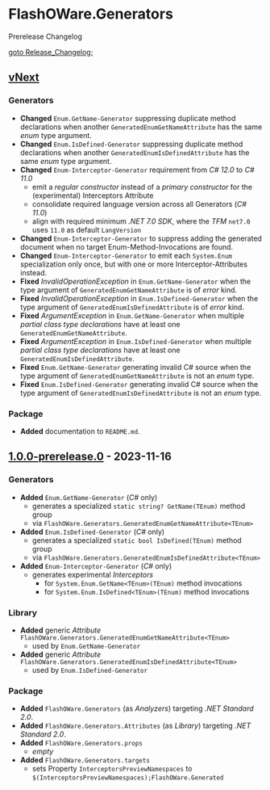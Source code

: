 # FlashOWare.Generators
Prerelease Changelog

[goto Release_Changelog;](./CHANGELOG.md)

## [vNext]
### Generators
- **Changed** `Enum.GetName-Generator` suppressing duplicate method declarations when another `GeneratedEnumGetNameAttribute` has the same _enum_ type argument.
- **Changed** `Enum.IsDefined-Generator` suppressing duplicate method declarations when another `GeneratedEnumIsDefinedAttribute` has the same _enum_ type argument.
- **Changed** `Enum-Interceptor-Generator` requirement from _C# 12.0_ to _C# 11.0_
  - emit a _regular constructor_ instead of a _primary constructor_ for the (experimental) Interceptors Attribute
  - consolidate required language version across all Generators (_C# 11.0_)
  - align with required minimum _.NET 7.0 SDK_, where the _TFM_ `net7.0` uses `11.0` as default `LangVersion`
- **Changed** `Enum-Interceptor-Generator` to suppress adding the generated document when no target Enum-Method-Invocations are found.
- **Changed** `Enum-Interceptor-Generator` to emit each `System.Enum` specialization only once, but with one or more Interceptor-Attributes instead.
- **Fixed** _InvalidOperationException_ in `Enum.GetName-Generator` when the type argument of `GeneratedEnumGetNameAttribute` is of _error_ kind.
- **Fixed** _InvalidOperationException_ in `Enum.IsDefined-Generator` when the type argument of `GeneratedEnumIsDefinedAttribute` is of _error_ kind.
- **Fixed** _ArgumentException_ in `Enum.GetName-Generator` when multiple _partial class type declarations_ have at least one `GeneratedEnumGetNameAttribute`.
- **Fixed** _ArgumentException_ in `Enum.IsDefined-Generator` when multiple _partial class type declarations_ have at least one `GeneratedEnumIsDefinedAttribute`.
- **Fixed** `Enum.GetName-Generator` generating invalid C# source when the type argument of `GeneratedEnumGetNameAttribute` is not an _enum_ type.
- **Fixed** `Enum.IsDefined-Generator` generating invalid C# source when the type argument of `GeneratedEnumIsDefinedAttribute` is not an _enum_ type.

### Package
- **Added** documentation to `README.md`.

## [1.0.0-prerelease.0] - 2023-11-16
### Generators
- **Added** `Enum.GetName-Generator` (_C#_ only)
  - generates a specialized `static string? GetName(TEnum)` method group
  - via `FlashOWare.Generators.GeneratedEnumGetNameAttribute<TEnum>`
- **Added** `Enum.IsDefined-Generator` (_C#_ only)
  - generates a specialized `static bool IsDefined(TEnum)` method group
  - via `FlashOWare.Generators.GeneratedEnumIsDefinedAttribute<TEnum>`
- **Added** `Enum-Interceptor-Generator` (_C#_ only)
  - generates experimental _Interceptors_
    - for `System.Enum.GetName<TEnum>(TEnum)` method invocations
    - for `System.Enum.IsDefined<TEnum>(TEnum)` method invocations

### Library
- **Added** generic _Attribute_ `FlashOWare.Generators.GeneratedEnumGetNameAttribute<TEnum>`
  - used by `Enum.GetName-Generator`
- **Added** generic _Attribute_ `FlashOWare.Generators.GeneratedEnumIsDefinedAttribute<TEnum>`
  - used by `Enum.IsDefined-Generator`

### Package
- **Added** `FlashOWare.Generators` (as _Analyzers_) targeting _.NET Standard 2.0_.
- **Added** `FlashOWare.Generators.Attributes` (as _Library_) targeting _.NET Standard 2.0_.
- **Added** `FlashOWare.Generators.props`
  - _empty_
- **Added** `FlashOWare.Generators.targets`
  - sets Property `InterceptorsPreviewNamespaces` to `$(InterceptorsPreviewNamespaces);FlashOWare.Generated`

[vnext]: https://github.com/FlashOWare/FlashOWare.Generators/compare/v1.0.0-prerelease.0...HEAD
[1.0.0-prerelease.0]: https://github.com/FlashOWare/FlashOWare.Generators/releases/tag/v1.0.0-prerelease.0
